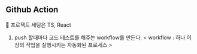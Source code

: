 ## Github Action

📌 프로젝트 세팅은 TS, React

1. push 할때마다 코드 테스트를 해주는 workflow를 만든다.
   < workflow : 하나 이상의 작업을 실행시키는 자동화된 프로세스 >
